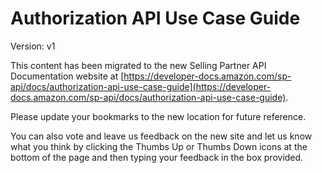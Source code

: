 # Authorization API Use Case Guide

Version: v1

This content has been migrated to the new Selling Partner API Documentation website at [https://developer-docs.amazon.com/sp-api/docs/authorization-api-use-case-guide](https://developer-docs.amazon.com/sp-api/docs/authorization-api-use-case-guide).


Please update your bookmarks to the new location for future reference. 

You can also vote and leave us feedback on the new site and let us know what you think by clicking the Thumbs Up or Thumbs Down icons at the bottom of the page and then typing your feedback in the box provided.